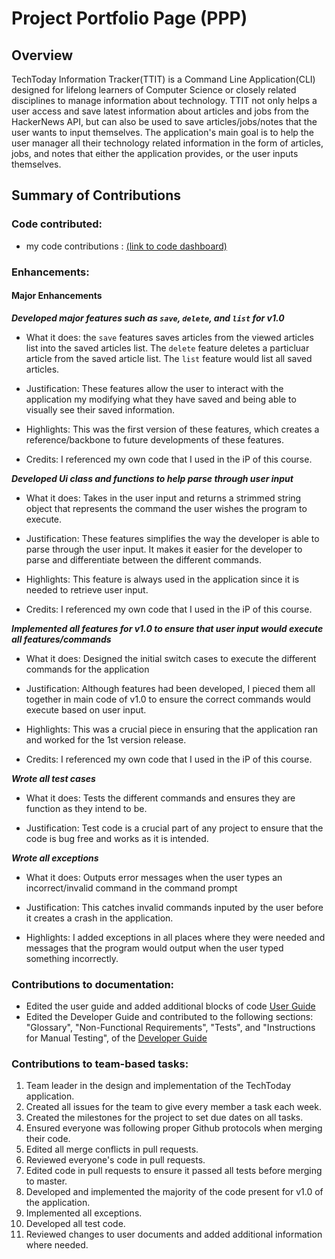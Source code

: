 # Project Portfolio Page (PPP)


## Overview

TechToday Information Tracker(TTIT) is a Command Line Application(CLI) designed for lifelong learners of Computer Science or closely related disciplines to manage information about technology. TTIT not only helps a user access and save latest information about articles and jobs from the HackerNews API, but can also be used to save articles/jobs/notes that the user wants to input themselves. The application's main goal is to help the user manager all their technology related information in the form of articles, jobs, and notes that either the application provides, or the user inputs themselves. 

## Summary of Contributions 

### Code contributed: 
* my code contributions : [(link to code dashboard)](https://nus-cs2113-ay1920s2.github.io/tp-dashboard/#breakdown=true&search=melylopez99)

### Enhancements: 

#### Major Enhancements

***Developed major features such as `save`, `delete`, and `list` for v1.0***

  * What it does: the `save` features saves articles from the viewed articles list into the saved articles list. The `delete` feature deletes a particluar article from the saved article list. The `list` feature would list all saved articles. 
  
  * Justification: These features allow the user to interact with the application my modifying what they have saved and being able to visually see their saved information. 
  
  * Highlights: This was the first version of these features, which creates a reference/backbone to future developments of these features. 
  
  * Credits: I referenced my own code that I used in the iP of this course. 

***Developed Ui class and functions to help parse through user input***

  * What it does: Takes in the user input and returns a strimmed string object that represents the command the user wishes the  program to execute. 
  
  * Justification: These features simplifies the way the developer is able to parse through the user input. It makes it easier for the developer to parse and differentiate between the different commands. 
  
  * Highlights: This feature is always used in the application since it is needed to retrieve user input. 
  
  * Credits: I referenced my own code that I used in the iP of this course. 

***Implemented all features for v1.0 to ensure that user input would execute all features/commands***

  * What it does: Designed the initial switch cases to execute the different commands for the application
  
  * Justification: Although features had been developed, I pieced them all together in main code of v1.0 to ensure the correct commands would execute based on user input.  
  
  * Highlights: This was a crucial piece in ensuring that the application ran and worked for the 1st version release. 
  
  * Credits: I referenced my own code that I used in the iP of this course. 

***Wrote all test cases***

  * What it does: Tests the different commands and ensures they are function as they intend to be. 
  
  * Justification: Test code is a crucial part of any project to ensure that the code is bug free and works as it is intended. 
 
***Wrote all exceptions*** 

  * What it does: Outputs error messages when the user types an incorrect/invalid command in the command prompt 
  
  * Justification: This catches invalid commands inputed by the user before it creates a crash in the application. 
  
  * Highlights: I added exceptions in all places where they were needed and messages that the program would output when the user typed something incorrectly. 

### Contributions to documentation: 

* Edited the user guide and added additional blocks of code [User Guide](https://ay1920s2-cs2113-t14-2.github.io/tp/UserGuide.html) 
* Edited the Developer Guide and contributed to the following sections: "Glossary", "Non-Functional Requirements", "Tests", and "Instructions for Manual Testing", of the [Developer Guide](https://ay1920s2-cs2113-t14-2.github.io/tp/DeveloperGuide.html)

### Contributions to team-based tasks:

1. Team leader in the design and implementation of the TechToday application. 
1. Created all issues for the team to give every member a task each week. 
1. Created the milestones for the project to set due dates on all tasks. 
1. Ensured everyone was following proper Github protocols when merging their code. 
1. Edited all merge conflicts in pull requests. 
1. Reviewed everyone's code in pull requests. 
1. Edited code in pull requests to ensure it passed all tests before merging to master. 
1. Developed and implemented the majority of the code present for v1.0 of the application.
1. Implemented all exceptions. 
1. Developed all test code. 
1. Reviewed changes to user documents and added additional information where needed. 


